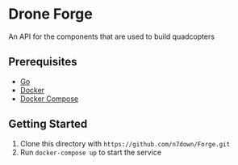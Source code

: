 # Drone Forge
An API for the components that are used to build quadcopters

## Prerequisites
- [Go](https://golang.org/)
- [Docker](https://www.docker.com/)
- [Docker Compose](https://docs.docker.com/compose/install/)

## Getting Started
1. Clone this directory with `https://github.com/n7down/Forge.git`
2. Run `docker-compose up` to start the service